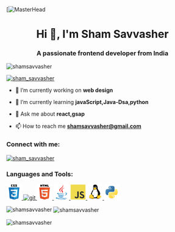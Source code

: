 [![MasterHead](https://user-images.githubusercontent.com/107936455/203690603-726e50ce-2cf6-4b62-82ee-d51ed9100f05.gif)
<h1 align="center">Hi 👋, I'm Sham Savvasher</h1>
<h3 align="center">A passionate frontend developer from India</h3>


<p align="left"> <img src="https://komarev.com/ghpvc/?username=shamsavvasher&label=Profile%20views&color=0e75b6&style=flat" alt="shamsavvasher" /> </p>

<p align="left"> <a href="https://twitter.com/sham_savvasher" target="blank"><img src="https://img.shields.io/twitter/follow/sham_savvasher?logo=twitter&style=for-the-badge" alt="sham_savvasher" /></a> </p>

- 🔭 I’m currently working on **web design**

- 🌱 I’m currently learning **javaScript,Java-Dsa,python**

- 💬 Ask me about **react,gsap**

- 📫 How to reach me **shamsavvasher@gmail.com**

<h3 align="left">Connect with me:</h3>
<p align="left">
<a href="https://twitter.com/sham_savvasher" target="blank"><img align="center" src="https://raw.githubusercontent.com/rahuldkjain/github-profile-readme-generator/master/src/images/icons/Social/twitter.svg" alt="sham_savvasher" height="30" width="40" /></a>
</p>

<h3 align="left">Languages and Tools:</h3>
<p align="left"> <a href="https://www.w3schools.com/css/" target="_blank" rel="noreferrer"> <img src="https://raw.githubusercontent.com/devicons/devicon/master/icons/css3/css3-original-wordmark.svg" alt="css3" width="40" height="40"/> </a> <a href="https://git-scm.com/" target="_blank" rel="noreferrer"> <img src="https://www.vectorlogo.zone/logos/git-scm/git-scm-icon.svg" alt="git" width="40" height="40"/> </a> <a href="https://www.w3.org/html/" target="_blank" rel="noreferrer"> <img src="https://raw.githubusercontent.com/devicons/devicon/master/icons/html5/html5-original-wordmark.svg" alt="html5" width="40" height="40"/> </a> <a href="https://www.java.com" target="_blank" rel="noreferrer"> <img src="https://raw.githubusercontent.com/devicons/devicon/master/icons/java/java-original.svg" alt="java" width="40" height="40"/> </a> <a href="https://developer.mozilla.org/en-US/docs/Web/JavaScript" target="_blank" rel="noreferrer"> <img src="https://raw.githubusercontent.com/devicons/devicon/master/icons/javascript/javascript-original.svg" alt="javascript" width="40" height="40"/> </a> <a href="https://www.linux.org/" target="_blank" rel="noreferrer"> <img src="https://raw.githubusercontent.com/devicons/devicon/master/icons/linux/linux-original.svg" alt="linux" width="40" height="40"/> </a> <a href="https://www.python.org" target="_blank" rel="noreferrer"> <img src="https://raw.githubusercontent.com/devicons/devicon/master/icons/python/python-original.svg" alt="python" width="40" height="40"/> </a> </p>

<p><img align="left" src="https://github-readme-stats.vercel.app/api/top-langs?username=shamsavvasher&show_icons=true&locale=en&layout=compact" alt="shamsavvasher" /></p>

<p>&nbsp;<img align="center" src="https://github-readme-stats.vercel.app/api?username=shamsavvasher&show_icons=true&locale=en" alt="shamsavvasher" /></p>

<p><img align="center" src="https://github-readme-streak-stats.herokuapp.com/?user=shamsavvasher&" alt="shamsavvasher" /></p>
